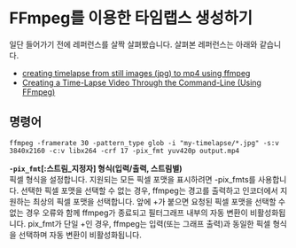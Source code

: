 # FFmpeg를 이용한 타임랩스 생성하기
일단 들어가기 전에 레퍼런스를 살짝 살펴봤습니다. 살펴본 레퍼런스는 아래와 같습니다.

- [creating timelapse from still images (jpg) to mp4 using ffmpeg](https://superuser.com/questions/1499968/creating-timelapse-from-still-images-jpg-to-mp4-using-ffmpeg)
- [Creating a Time-Lapse Video Through the Command-Line (Using FFmpeg)](https://medium.com/@sekhar.rahul/creating-a-time-lapse-video-on-the-command-line-with-ffmpeg-1a7566caf877)

## 명령어
```shell
ffmpeg -framerate 30 -pattern_type glob -i "my-timelapse/*.jpg" -s:v 3840x2160 -c:v libx264 -crf 17 -pix_fmt yuv420p output.mp4
```

**`-pix_fmt`[:스트림_지정자] 형식(입력/출력, 스트림별)**  
픽셀 형식을 설정합니다. 지원되는 모든 픽셀 포맷을 표시하려면 -pix_fmts를 사용합니다. 선택한 픽셀 포맷을 선택할 수 없는 경우, ffmpeg는 경고를 출력하고 인코더에서 지원하는 최상의 픽셀 포맷을 선택합니다. 앞에 +가 붙으면 요청된 픽셀 포맷을 선택할 수 없는 경우 오류와 함께 ffmpeg가 종료되고 필터그래프 내부의 자동 변환이 비활성화됩니다. pix_fmt가 단일 +인 경우, ffmpeg는 입력(또는 그래프 출력)과 동일한 픽셀 형식을 선택하며 자동 변환이 비활성화됩니다.